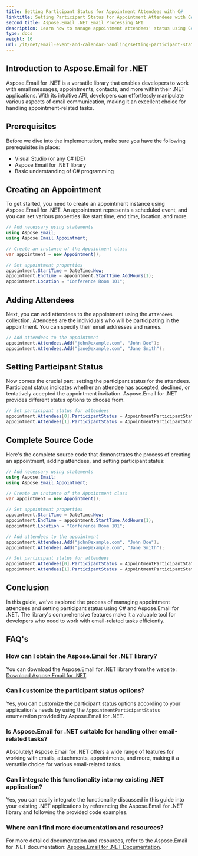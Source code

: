 ```yaml
---
title: Setting Participant Status for Appointment Attendees with C#
linktitle: Setting Participant Status for Appointment Attendees with C#
second_title: Aspose.Email .NET Email Processing API
description: Learn how to manage appointment attendees' status using C# and Aspose.Email for .NET. Step-by-step guide with source code.
type: docs
weight: 16
url: /it/net/email-event-and-calendar-handling/setting-participant-status-for-appointment-attendees-with-csharp/
---
```


## Introduction to Aspose.Email for .NET

Aspose.Email for .NET is a versatile library that enables developers to work with email messages, appointments, contacts, and more within their .NET applications. With its intuitive API, developers can effortlessly manipulate various aspects of email communication, making it an excellent choice for handling appointment-related tasks.

## Prerequisites

Before we dive into the implementation, make sure you have the following prerequisites in place:

- Visual Studio (or any C# IDE)
- Aspose.Email for .NET library
- Basic understanding of C# programming

## Creating an Appointment

To get started, you need to create an appointment instance using Aspose.Email for .NET. An appointment represents a scheduled event, and you can set various properties like start time, end time, location, and more.

```csharp
// Add necessary using statements
using Aspose.Email;
using Aspose.Email.Appointment;

// Create an instance of the Appointment class
var appointment = new Appointment();

// Set appointment properties
appointment.StartTime = DateTime.Now;
appointment.EndTime = appointment.StartTime.AddHours(1);
appointment.Location = "Conference Room 101";
```

## Adding Attendees

Next, you can add attendees to the appointment using the `Attendees` collection. Attendees are the individuals who will be participating in the appointment. You can specify their email addresses and names.

```csharp
// Add attendees to the appointment
appointment.Attendees.Add("john@example.com", "John Doe");
appointment.Attendees.Add("jane@example.com", "Jane Smith");
```

## Setting Participant Status

Now comes the crucial part: setting the participant status for the attendees. Participant status indicates whether an attendee has accepted, declined, or tentatively accepted the appointment invitation. Aspose.Email for .NET provides different status options to choose from.

```csharp
// Set participant status for attendees
appointment.Attendees[0].ParticipantStatus = AppointmentParticipantStatus.Accepted;
appointment.Attendees[1].ParticipantStatus = AppointmentParticipantStatus.Declined;
```

## Complete Source Code

Here's the complete source code that demonstrates the process of creating an appointment, adding attendees, and setting participant status:

```csharp
// Add necessary using statements
using Aspose.Email;
using Aspose.Email.Appointment;

// Create an instance of the Appointment class
var appointment = new Appointment();

// Set appointment properties
appointment.StartTime = DateTime.Now;
appointment.EndTime = appointment.StartTime.AddHours(1);
appointment.Location = "Conference Room 101";

// Add attendees to the appointment
appointment.Attendees.Add("john@example.com", "John Doe");
appointment.Attendees.Add("jane@example.com", "Jane Smith");

// Set participant status for attendees
appointment.Attendees[0].ParticipantStatus = AppointmentParticipantStatus.Accepted;
appointment.Attendees[1].ParticipantStatus = AppointmentParticipantStatus.Declined;
```

## Conclusion

In this guide, we've explored the process of managing appointment attendees and setting participant status using C# and Aspose.Email for .NET. The library's comprehensive features make it a valuable tool for developers who need to work with email-related tasks efficiently.

## FAQ's

### How can I obtain the Aspose.Email for .NET library?

You can download the Aspose.Email for .NET library from the website: [Download Aspose.Email for .NET](https://releases.aspose.com).

### Can I customize the participant status options?

Yes, you can customize the participant status options according to your application's needs by using the `AppointmentParticipantStatus` enumeration provided by Aspose.Email for .NET.

### Is Aspose.Email for .NET suitable for handling other email-related tasks?

Absolutely! Aspose.Email for .NET offers a wide range of features for working with emails, attachments, appointments, and more, making it a versatile choice for various email-related tasks.

### Can I integrate this functionality into my existing .NET application?

Yes, you can easily integrate the functionality discussed in this guide into your existing .NET applications by referencing the Aspose.Email for .NET library and following the provided code examples.

### Where can I find more documentation and resources?

For more detailed documentation and resources, refer to the Aspose.Email for .NET documentation: [Aspose.Email for .NET Documentation](https://reference.aspose.com/email/net).